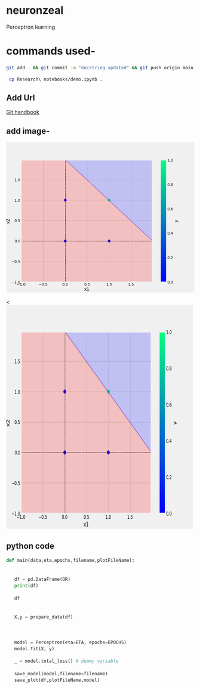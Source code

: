 # neuronzeal
Perceptron learning


# commands used-

```bash
git add . && git commit -m "docstring updated" && git push origin main
```

```bash
 cp Research\ notebooks/demo.ipynb .
 ```

 ## Add Url
 [Git handbook](https://guides.github.com/introduction/git-handbook/)
 ## add image-
 ![sample Image](plots/and.png)

 <<img src="plots/and.png" alt="Girl in a jacket" width="500" height="600">


 ## python code 

 ```python
 def main(data,eta,epochs,filename,plotFileName):
   

    df = pd.DataFrame(OR)
    print(df)

    df


    X,y = prepare_data(df)

   

    model = Perceptron(eta=ETA, epochs=EPOCHS)
    model.fit(X, y)

    _ = model.total_loss() # dummy variable

    save_model(model,filename=filename)
    save_plot(df,plotFileName,model)
```
>
